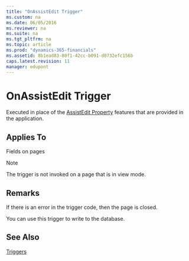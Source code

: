 ```yaml
---
title: "OnAssistEdit Trigger"
ms.custom: na
ms.date: 06/05/2016
ms.reviewer: na
ms.suite: na
ms.tgt_pltfrm: na
ms.topic: article
ms.prod: "dynamics-365-financials"
ms.assetid: 8b1ead83-80f1-42cc-b091-d0732efc156b
caps.latest.revision: 11
manager: edupont
---
```

# OnAssistEdit Trigger
Executed in place of the [AssistEdit Property](../devenv-AssistEdit-Property.md) features that are provided in the application.  

## Applies To  
 Fields on pages  

> [!NOTE]  
>  The trigger is not invoked on a page that is in view mode<!--NAV in the [!INCLUDE[nav_web](../includes/nav_web_md.md)]-->.  

## Remarks  
 If there is an error in the trigger code, then the page is closed.  

 You can use this trigger to write to the database.  

## See Also  
 [Triggers](devenv-triggers.md)
